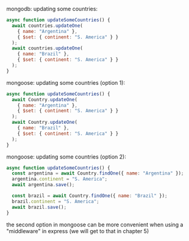 mongodb: updating some countries:

```js
async function updateSomeCountries() {
  await countries.updateOne(
    { name: "Argentina" },
    { $set: { continent: "S. America" } }
  );
  await countries.updateOne(
    { name: "Brazil" },
    { $set: { continent: "S. America" } }
  );
}
```

mongoose: updating some countries (option 1):

```js
async function updateSomeCountries() {
  await Country.updateOne(
    { name: "Argentina" },
    { $set: { continent: "S. America" } }
  );
  await Country.updateOne(
    { name: "Brazil" },
    { $set: { continent: "S. America" } }
  );
}
```

mongoose: updating some countries (option 2):

```js
async function updateSomeCountries() {
  const argentina = await Country.findOne({ name: "Argentina" });
  argentina.continent = "S. America";
  await argentina.save();

  const brazil = await Country.findOne({ name: "Brazil" });
  brazil.continent = "S. America";
  await brazil.save();
}
```

the second option in mongoose can be more convenient when using a "middleware" in express (we will get to that in chapter 5)
